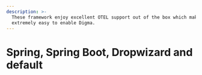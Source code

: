 ```yaml
---
description: >-
  These framework enjoy excellent OTEL support out of the box which makes it
  extremely easy to enable Digma.
---
```


# Spring, Spring Boot, Dropwizard and default

###
